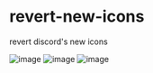# revert-new-icons
revert discord's new icons


![image](https://github.com/user-attachments/assets/a149c1d4-8c50-425d-a641-18c5a2536baa)
![image](https://github.com/user-attachments/assets/38e7d251-bbb9-445f-b41d-bf1a4ffd9e99)
![image](https://github.com/user-attachments/assets/b832c932-e296-47e3-9ee5-643f05fa08b5)
